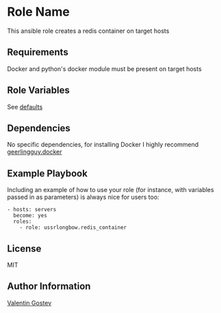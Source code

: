 Role Name
=========

This ansible role creates a redis container on target hosts

Requirements
------------

Docker and python's docker module must be present on target hosts

Role Variables
--------------

See [defaults](defaults/main.yml)

Dependencies
------------

No specific dependencies, for installing Docker I highly recommend [geerlingguy.docker](https://github.com/geerlingguy/ansible-role-docker)

Example Playbook
----------------

Including an example of how to use your role (for instance, with variables passed in as parameters) is always nice for users too:
```
- hosts: servers
  become: yes
  roles:
    - role: ussrlongbow.redis_container
```

License
-------

MIT

Author Information
------------------

[Valentin Gostev](https://github.com/ussrlongbow)
